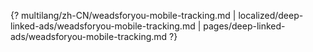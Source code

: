 {? multilang/zh-CN/weadsforyou-mobile-tracking.md | localized/deep-linked-ads/weadsforyou-mobile-tracking.md | pages/deep-linked-ads/weadsforyou-mobile-tracking.md ?}
